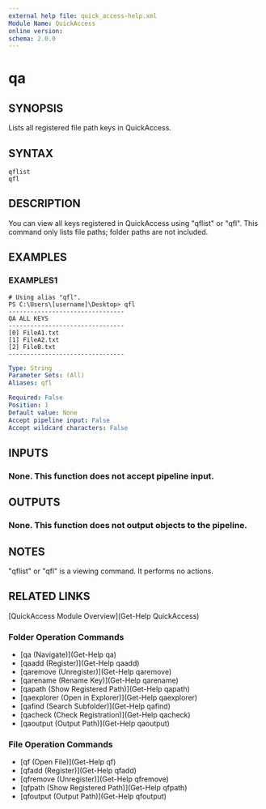 ```yaml
---
external help file: quick_access-help.xml
Module Name: QuickAccess
online version:
schema: 2.0.0
---
```


# qa

## SYNOPSIS
Lists all registered file path keys in QuickAccess.

## SYNTAX
```
qflist
qfl
```
## DESCRIPTION
You can view all keys registered in QuickAccess using "qflist" or "qfl".
This command only lists file paths; folder paths are not included.

## EXAMPLES

### EXAMPLES1
```
# Using alias "qfl".
PS C:\Users\[username]\Desktop> qfl
--------------------------------
QA ALL KEYS
--------------------------------
[0] FileA1.txt
[1] FileA2.txt
[2] FileB.txt
--------------------------------
```
```yaml
Type: String
Parameter Sets: (All)
Aliases: qfl

Required: False
Position: 1
Default value: None
Accept pipeline input: False
Accept wildcard characters: False
```
## INPUTS
### None. This function does not accept pipeline input.
## OUTPUTS
### None. This function does not output objects to the pipeline.
## NOTES
"qflist" or "qfl" is a viewing command. It performs no actions.
## RELATED LINKS
[QuickAccess Module Overview](Get-Help QuickAccess)
### Folder Operation Commands
* [qa (Navigate)](Get-Help qa)
* [qaadd (Register)](Get-Help qaadd)
* [qaremove (Unregister)](Get-Help qaremove)
* [qarename (Rename Key)](Get-Help qarename)
* [qapath (Show Registered Path)](Get-Help qapath)
* [qaexplorer (Open in Explorer)](Get-Help qaexplorer)
* [qafind (Search Subfolder)](Get-Help qafind)
* [qacheck (Check Registration)](Get-Help qacheck)
* [qaoutput (Output Path)](Get-Help qaoutput)
### File Operation Commands
* [qf (Open File)](Get-Help qf)
* [qfadd (Register)](Get-Help qfadd)
* [qfremove (Unregister)](Get-Help qfremove)
* [qfpath (Show Registered Path)](Get-Help qfpath)
* [qfoutput (Output Path)](Get-Help qfoutput)

